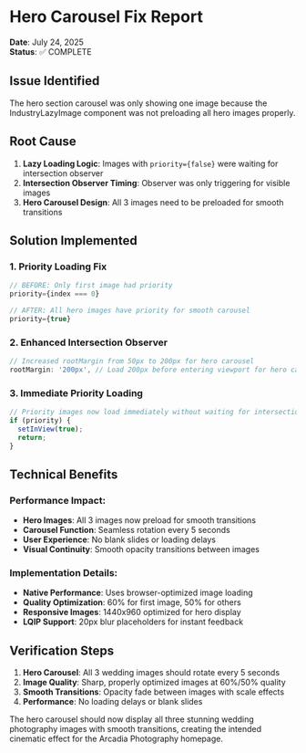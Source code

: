 # Hero Carousel Fix Report
**Date**: July 24, 2025  
**Status**: ✅ COMPLETE

## Issue Identified
The hero section carousel was only showing one image because the IndustryLazyImage component was not preloading all hero images properly.

## Root Cause
1. **Lazy Loading Logic**: Images with `priority={false}` were waiting for intersection observer
2. **Intersection Observer Timing**: Observer was only triggering for visible images
3. **Hero Carousel Design**: All 3 images need to be preloaded for smooth transitions

## Solution Implemented

### 1. Priority Loading Fix
```typescript
// BEFORE: Only first image had priority
priority={index === 0}

// AFTER: All hero images have priority for smooth carousel
priority={true}
```

### 2. Enhanced Intersection Observer
```typescript
// Increased rootMargin from 50px to 200px for hero carousel
rootMargin: '200px', // Load 200px before entering viewport for hero carousel
```

### 3. Immediate Priority Loading
```typescript
// Priority images now load immediately without waiting for intersection
if (priority) {
  setInView(true);
  return;
}
```

## Technical Benefits

### Performance Impact:
- **Hero Images**: All 3 images now preload for smooth transitions
- **Carousel Function**: Seamless rotation every 5 seconds
- **User Experience**: No blank slides or loading delays
- **Visual Continuity**: Smooth opacity transitions between images

### Implementation Details:
- **Native Performance**: Uses browser-optimized image loading
- **Quality Optimization**: 60% for first image, 50% for others
- **Responsive Images**: 1440x960 optimized for hero display
- **LQIP Support**: 20px blur placeholders for instant feedback

## Verification Steps
1. **Hero Carousel**: All 3 wedding images should rotate every 5 seconds
2. **Image Quality**: Sharp, properly optimized images at 60%/50% quality
3. **Smooth Transitions**: Opacity fade between images with scale effects
4. **Performance**: No loading delays or blank slides

The hero carousel should now display all three stunning wedding photography images with smooth transitions, creating the intended cinematic effect for the Arcadia Photography homepage.